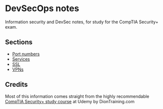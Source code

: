 # DevSecOps notes

Information security and DevSec notes, for study for the CompTIA Security+ exam.

## Sections

- [Port numbers](Port%20numbers.md)
- [Services](Services.md)
- [SSL](SSL.md)
- [VPNs](VPNs.md)

## Credits

Most of this information comes straight from the highly recommendable [CompTIA Security+ study course](https://www.udemy.com/course/securityplus/) at Udemy by DionTraining.com
